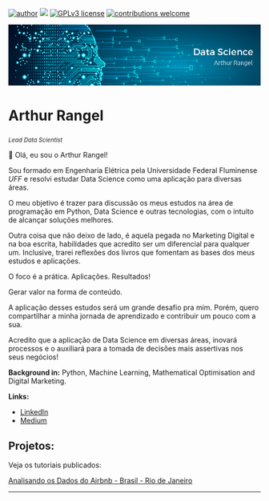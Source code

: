 [![author](https://img.shields.io/badge/author-arthurcfrangel-red.svg)](https://www.linkedin.com/in/arthurcfrangel) [![](https://img.shields.io/badge/python-3.9+-yellow.svg)](https://www.python.org/downloads/release/python-365/) [![GPLv3 license](https://img.shields.io/badge/License-GPLv3-blue.svg)](http://perso.crans.org/besson/LICENSE.html) [![contributions welcome](https://img.shields.io/badge/contributions-welcome-brightgreen.svg?style=flat)](https://github.com/arthurcfrangel/Data-Science/issues)

<p align="center">
  <img src="banner1.png" >
</p>

# Arthur Rangel
<sub>*Lead Data Scientist*</sub>

👋 Olá, eu sou o Arthur Rangel!

Sou formado em Engenharia Elétrica pela Universidade Federal Fluminense *UFF* e resolvi estudar Data Science como uma aplicação para diversas áreas.  

O meu objetivo é trazer para discussão os meus estudos na área de programação em Python, Data Science e outras tecnologias, com o intuito de alcançar soluções melhores. 

Outra coisa que não deixo de lado, é aquela pegada no Marketing Digital e na boa escrita, habilidades que acredito ser um diferencial para qualquer um. Inclusive, trarei reflexões dos livros que fomentam as bases dos meus estudos e aplicações. 

O foco é a prática. Aplicações. Resultados! 

Gerar valor na forma de conteúdo.

A aplicação desses estudos será um grande desafio pra mim. Porém, quero compartilhar a minha jornada de aprendizado e contribuir um pouco com a sua. 

Acredito que a aplicação de Data Science em diversas áreas, inovará processos e o auxiliará para a tomada de decisões mais assertivas nos seus negócios!

**Background in:** Python, Machine Learning, Mathematical Optimisation and Digital Marketing.

**Links:**
* [LinkedIn](https://www.linkedin.com/in/arthurcfrangel/)
* [Medium](https://medium.com/@arthurcf.rangel)


## Projetos:
Veja os tutoriais publicados:

[Analisando os Dados do Airbnb - Brasil - Rio de Janeiro](https://bit.ly/3zlBhpp)

---





